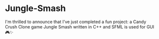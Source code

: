 # Jungle-Smash
I'm thrilled to announce that I've just completed a fun project: a Candy Crush Clone game Jungle Smash written in C++ and SFML is used for GUI 🎮✨
